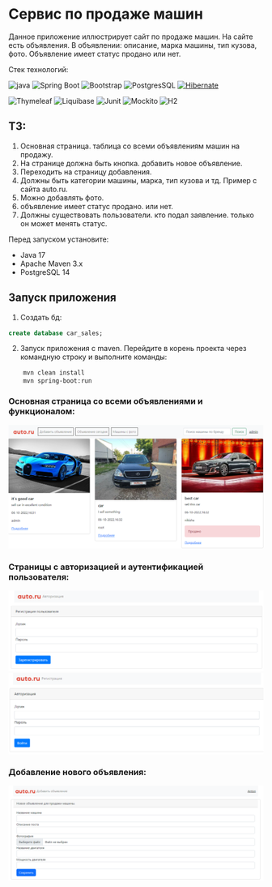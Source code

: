 # Сервис по продаже машин

Данное приложение иллюстрирует сайт по продаже машин.
На сайте есть объявления. В объявлении: описание, марка машины, тип кузова, фото. Объявление имеет статус продано или нет.

Стек технологий: 

![java](https://img.shields.io/badge/Java--17-ED8B00?style=for-the-badge&logo=java&logoColor=white)
![Spring Boot](https://img.shields.io/badge/Spring_Boot--2.7.3-F2F4F9?style=for-the-badge&logo=spring-boot)
![Bootstrap](https://img.shields.io/badge/Bootstrap--5.2.2-563D7C?style=for-the-badge&logo=bootstrap&logoColor=white)
![PostgresSQL](https://img.shields.io/badge/PostgreSQL--42.3.6-316192?style=for-the-badge&logo=postgresql&logoColor=white)
[![Hibernate](https://img.shields.io/badge/Hibernate--5.6.11-59666C?style=for-the-badge&logo=Hibernate&logoColor=white)](https://hibernate.org/)

![Thymeleaf](https://img.shields.io/badge/Thymeleaf-3.0.15-blue)
![Liquibase](https://img.shields.io/badge/Liquibase-4.9.1-red)
![Junit](https://img.shields.io/badge/JUNIT-4.13.2-orange)
![Mockito](https://img.shields.io/badge/MOCKITO-4.6.1-red)
![H2](https://img.shields.io/badge/hsqldb-2.7.0-yellowgreen)

## ТЗ:
1. Основная страница. таблица со всеми объявлениям машин на продажу.
2. На странице должна быть кнопка. добавить новое объявление.
3. Переходить на страницу добавления.
4. Должны быть категории машины, марка, тип кузова и тд. Пример с сайта auto.ru.
5. Можно добавлять фото.
6. объявление имеет статус продано. или нет.
7. Должны существовать пользователи. кто подал заявление. только он может менять статус.

Перед запуском установите:

- Java 17
- Apache Maven 3.x
- PostgreSQL 14

## Запуск приложения

1. Создать бд:
```sql
create database car_sales;
```

2. Запуск приложения с maven. Перейдите в корень проекта через командную строку и выполните команды:
```
    mvn clean install
    mvn spring-boot:run
```


### Основная страница со всеми объявлениями и функционалом:
![](img/gn.png)

### Страницы с авторизацией и аутентификацией пользователя: 
![](img/reg.png)
![](img/auth.png)

### Добавление нового объявления:
![](img/add.png)



